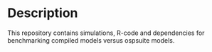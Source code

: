 # Description
This repository contains simulations, R-code and dependencies for benchmarking compiled models versus ospsuite models.
